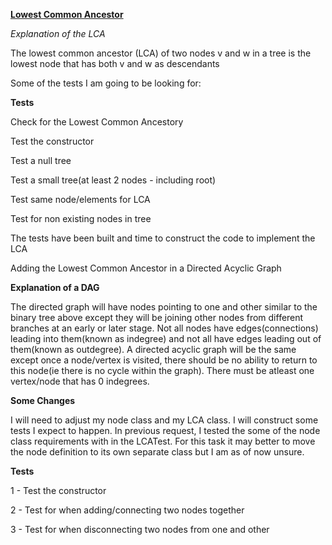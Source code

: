 <b><u>Lowest Common Ancestor</b></u>

<i>Explanation of the LCA</i>

The lowest common ancestor (LCA) of two nodes v and w in a tree is the lowest node that has both v and w as descendants

Some of the tests I am going to be looking for:

<b>Tests</b>

Check for the Lowest Common Ancestory

Test the constructor

Test a null tree

Test a small tree(at least 2 nodes - including root)

Test same node/elements for LCA

Test for non existing nodes in tree

The tests have been built and time to construct the code to implement the LCA

Adding the Lowest Common Ancestor in a Directed Acyclic Graph

<b>Explanation of a DAG</b>

The directed graph will have nodes pointing to one and other similar to the binary tree above except they will be joining other nodes from different branches at an early or later stage. Not all nodes have edges(connections) leading into them(known as indegree) and not all have edges leading out of them(known as outdegree). A directed acyclic graph will be the same except once a node/vertex is visited, there should be no ability to return to this node(ie there is no cycle within the graph). There must be atleast one vertex/node that has 0 indegrees.

<b>Some Changes</b>

I will need to adjust my node class and my LCA class. I will construct some tests I expect to happen. In previous request, I tested the some of the node class requirements with in the LCATest. For this task it may better to move the node definition to its own separate class but I am as of now unsure.

<b>Tests</b>

1 - Test the constructor

2 - Test for when adding/connecting two nodes together

3 - Test for when disconnecting two nodes from one and other
